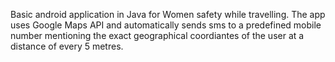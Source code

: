 Basic android application in Java for Women safety while travelling. 
The app uses Google Maps API and automatically sends sms to a predefined mobile number mentioning the exact geographical coordiantes of the user at a distance of every 5 metres.
